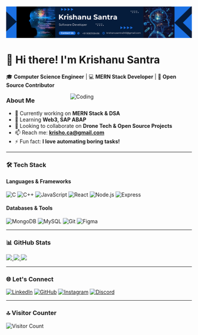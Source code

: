 ![logo](https://github.com/Krishanu321/Krishanu321/blob/main/Blue%20and%20White%20Professional%20Business%20LinkedIn%20Career%20Page%20Background.png)

# 👋 Hi there! I'm Krishanu Santra

🎓 **Computer Science Engineer** | 💻 **MERN Stack Developer** | 🚀 **Open Source Contributor**

<img align="right" alt="Coding" width="330" src="https://user-images.githubusercontent.com/69011963/137184767-79a13ec7-1bb3-4341-a6da-3a149c9c159a.gif">

### **About Me**
- 🔭 Currently working on **MERN Stack & DSA**
- 🌱 Learning **Web3, SAP ABAP**
- 👯 Looking to collaborate on **Drone Tech & Open Source Projects**
- 📫 Reach me: **krisho.ca@gmail.com**
- ⚡ Fun fact: **I love automating boring tasks!**

---

### **🛠️ Tech Stack**
#### **Languages & Frameworks**
![C](https://img.shields.io/badge/C-00599C?style=flat&logo=c&logoColor=white)
![C++](https://img.shields.io/badge/C%2B%2B-00599C?style=flat&logo=c%2B%2B&logoColor=white)
![JavaScript](https://img.shields.io/badge/JavaScript-F7DF1E?style=flat&logo=javascript&logoColor=black)
![React](https://img.shields.io/badge/React-61DAFB?style=flat&logo=react&logoColor=black)
![Node.js](https://img.shields.io/badge/Node.js-339933?style=flat&logo=node.js&logoColor=white)
![Express](https://img.shields.io/badge/Express-000000?style=flat&logo=express&logoColor=white)

#### **Databases & Tools**
![MongoDB](https://img.shields.io/badge/MongoDB-47A248?style=flat&logo=mongodb&logoColor=white)
![MySQL](https://img.shields.io/badge/MySQL-4479A1?style=flat&logo=mysql&logoColor=white)
![Git](https://img.shields.io/badge/Git-F05032?style=flat&logo=git&logoColor=white)
![Figma](https://img.shields.io/badge/Figma-F24E1E?style=flat&logo=figma&logoColor=white)

---

### **📊 GitHub Stats**
<a href="https://github.com/Krishanu321">
  <img height="180em" src="https://github-readme-stats.vercel.app/api?username=Krishanu321&show_icons=true&theme=dark&hide_border=true&count_private=true" />
  <img height="180em" src="https://github-readme-stats.vercel.app/api/top-langs/?username=Krishanu321&layout=compact&theme=dark&hide_border=true" />
</a>
<a href="https://github.com/Krishanu321">
  <img src="https://github-readme-streak-stats.herokuapp.com/?user=Krishanu321&theme=dark&hide_border=true" />
</a>

---

### **🌐 Let's Connect**
[![LinkedIn](https://img.shields.io/badge/LinkedIn-0A66C2?style=for-the-badge&logo=linkedin&logoColor=white)](https://www.linkedin.com/in/krishanu-santra-l003/)
[![GitHub](https://img.shields.io/badge/GitHub-181717?style=for-the-badge&logo=github&logoColor=white)](https://github.com/Krishanu321)
[![Instagram](https://img.shields.io/badge/Instagram-E4405F?style=for-the-badge&logo=instagram&logoColor=white)](https://www.instagram.com/krishanu_1103/)
[![Discord](https://img.shields.io/badge/Discord-5865F2?style=for-the-badge&logo=discord&logoColor=white)](https://discord.com/users/_krish_2003)

---

### **🔝 Visitor Counter**
![Visitor Count](https://visitor-badge.laobi.icu/badge?page_id=Krishanu321.Krishanu321)
